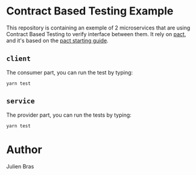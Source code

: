 # Contract Based Testing Example

This repository is containing an exemple of 2 microservices that are using Contract Based Testing to verify interface between them. It rely on [pact](https://pact.io/), and it's based on the [pact starting guide](https://docs.pact.io/5-minute-getting-started-guide).

## `client`

The consumer part, you can run the test by typing: 

```
yarn test
```

## `service`

The provider part, you can run the tests by typing:

```
yarn test
```

# Author

Julien Bras
